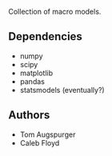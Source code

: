 Collection of macro models.

Dependencies
-------------

* numpy
* scipy
* matplotlib
* pandas
* statsmodels (eventually?)

Authors
-------

* Tom Augspurger
* Caleb Floyd